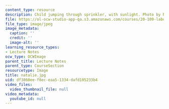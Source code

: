 ```yaml
---
content_type: resource
description: Child jumping through sprinkler, with sunlight. Photo by Natalie Kuldell.
file: https://ol-ocw-studio-app-qa.s3.amazonaws.com/courses/20-109-laboratory-fundamentals-in-biological-engineering-fall-2007/df3860eef8eceaa51334dafd105233b4_natalie.jpg
file_type: image/jpeg
image_metadata:
  caption: ''
  credit: ''
  image-alt: ''
learning_resource_types:
- Lecture Notes
ocw_type: OCWImage
parent_title: Lecture Notes
parent_type: CourseSection
resourcetype: Image
title: natalie.jpg
uid: df3860ee-f8ec-eaa5-1334-dafd105233b4
video_files:
  video_thumbnail_file: null
video_metadata:
  youtube_id: null
---
```

